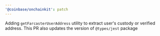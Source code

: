 ```yaml
---
'@coinbase/onchainkit': patch
---
```


Adding `getFarcasterUserAddress` utility to extract user's custody or verified address. This PR also updates the version of `@types/jest` package

